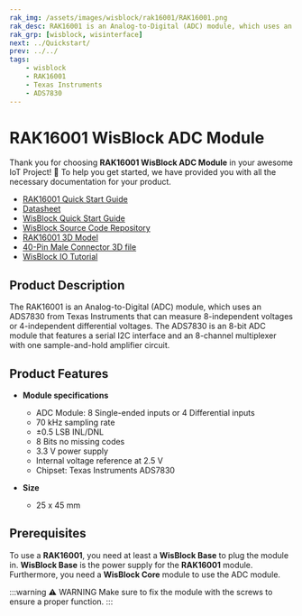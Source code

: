 ```yaml
---
rak_img: /assets/images/wisblock/rak16001/RAK16001.png
rak_desc: RAK16001 is an Analog-to-Digital (ADC) module, which uses an ADS7830 from Texas Instruments that can measure 8-independent voltages or 4-independent differential voltages. The ADS7830 is an 8-bit ADC module that features a serial I2C interface and an 8-channel multiplexer.
rak_grp: [wisblock, wisinterface]
next: ../Quickstart/
prev: ../../
tags:
    - wisblock
    - RAK16001
    - Texas Instruments
    - ADS7830
---
```



# RAK16001 WisBlock ADC Module

Thank you for choosing **RAK16001 WisBlock ADC Module** in your awesome IoT Project! 🎉 To help you get started, we have provided you with all the necessary documentation for your product.

* [RAK16001 Quick Start Guide](../Quickstart/)
* [Datasheet](../Datasheet/)
* <a href="../../Quickstart/" target="_blank">WisBlock Quick Start Guide</a>
* [WisBlock Source Code Repository](https://github.com/RAKWireless/WisBlock/)
* [RAK16001 3D Model](https://downloads.rakwireless.com/3D_File/WisBlock/3D_RAK16001.stp)
* [40-Pin Male Connector 3D file](https://downloads.rakwireless.com/3D_File/Accessory/WisConnector/M40S1003K6M.stp)
* [WisBlock IO Tutorial](https://docs.rakwireless.com/Knowledge-Hub/Learn/WisBlock-IO-Tutorial/)

## Product Description

The RAK16001 is an Analog-to-Digital (ADC) module, which uses an ADS7830 from Texas Instruments that can measure 8-independent voltages or 4-independent differential voltages. The ADS7830 is an 8-bit ADC module that features a serial I2C interface and an 8-channel multiplexer with one sample-and-hold amplifier circuit.

## Product Features

* **Module specifications**
    * ADC Module: 8 Single-ended inputs or 4 Differential inputs
    * 70&nbsp;kHz sampling rate
    * ±0.5&nbsp;LSB INL/DNL
    * 8 Bits no missing codes
    * 3.3&nbsp;V power supply
    * Internal voltage reference at 2.5&nbsp;V
    * Chipset: Texas Instruments ADS7830

* **Size**
    * 25 x 45&nbsp;mm

## Prerequisites

To use a **RAK16001**, you need at least a **WisBlock Base** to plug the module in. **WisBlock Base** is the power supply for the **RAK16001** module. Furthermore, you need a **WisBlock Core** module to use the ADC module.

:::warning ⚠️ WARNING
Make sure to fix the module with the screws to ensure a proper function.
:::